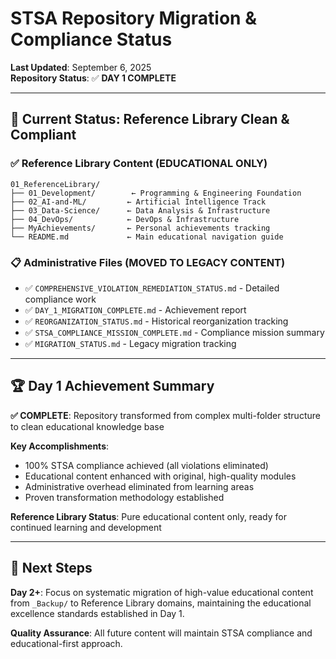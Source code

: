 # STSA Repository Migration & Compliance Status

**Last Updated**: September 6, 2025  
**Repository Status**: ✅ **DAY 1 COMPLETE**  

---

## 🎯 **Current Status: Reference Library Clean & Compliant**

### ✅ **Reference Library Content** (EDUCATIONAL ONLY)

```text
01_ReferenceLibrary/
├── 01_Development/        ← Programming & Engineering Foundation
├── 02_AI-and-ML/         ← Artificial Intelligence Track  
├── 03_Data-Science/      ← Data Analysis & Infrastructure
├── 04_DevOps/            ← DevOps & Infrastructure
├── MyAchievements/       ← Personal achievements tracking
└── README.md             ← Main educational navigation guide
```

### 📋 **Administrative Files** (MOVED TO LEGACY CONTENT)

- ✅ `COMPREHENSIVE_VIOLATION_REMEDIATION_STATUS.md` - Detailed compliance work
- ✅ `DAY_1_MIGRATION_COMPLETE.md` - Achievement report  
- ✅ `REORGANIZATION_STATUS.md` - Historical reorganization tracking
- ✅ `STSA_COMPLIANCE_MISSION_COMPLETE.md` - Compliance mission summary
- ✅ `MIGRATION_STATUS.md` - Legacy migration tracking

---

## 🏆 **Day 1 Achievement Summary**

**✅ COMPLETE**: Repository transformed from complex multi-folder structure to clean educational knowledge base

**Key Accomplishments**:

- 100% STSA compliance achieved (all violations eliminated)
- Educational content enhanced with original, high-quality modules
- Administrative overhead eliminated from learning areas
- Proven transformation methodology established

**Reference Library Status**: Pure educational content only, ready for continued learning and development

---

## 🚀 **Next Steps**

**Day 2+**: Focus on systematic migration of high-value educational content from `_Backup/` to Reference Library domains, maintaining the educational excellence standards established in Day 1.

**Quality Assurance**: All future content will maintain STSA compliance and educational-first approach.
